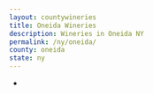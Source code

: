 ```yaml
---
layout: countywineries
title: Oneida Wineries
description: Wineries in Oneida NY
permalink: /ny/oneida/
county: oneida
state: ny
---
```

-

